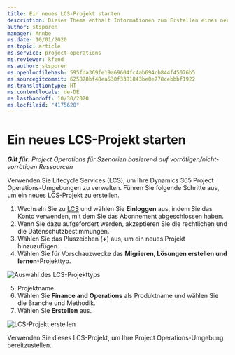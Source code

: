 ```yaml
---
title: Ein neues LCS-Projekt starten
description: Dieses Thema enthält Informationen zum Erstellen eines neuen Projekts in LCS für Ihre Project Operations-Umgebung.
author: stsporen
manager: Annbe
ms.date: 10/01/2020
ms.topic: article
ms.service: project-operations
ms.reviewer: kfend
ms.author: stsporen
ms.openlocfilehash: 595fda369fe19a69604fc4ab694cb844f45076b5
ms.sourcegitcommit: 625878bf48ea530f3381843be0e778cebbbf1922
ms.translationtype: HT
ms.contentlocale: de-DE
ms.lasthandoff: 10/30/2020
ms.locfileid: "4175620"
---
```

# <a name="start-a-new-lcs-project"></a>Ein neues LCS-Projekt starten

_**Gilt für:** Project Operations für Szenarien basierend auf vorrätigen/nicht-vorrätigen Ressourcen_

Verwenden Sie Lifecycle Services (LCS), um Ihre Dynamics 365 Project Operations-Umgebungen zu verwalten. Führen Sie folgende Schritte aus, um ein neues LCS-Projekt zu erstellen.

1. Wechseln Sie zu [LCS](https://lcs.dynamics.com/Logon/Index) und wählen Sie **Einloggen** aus, indem Sie das Konto verwenden, mit dem Sie das Abonnement abgeschlossen haben.
2. Wenn Sie dazu aufgefordert werden, akzeptieren Sie die rechtlichen und die Datenschutzbestimmungen.
3. Wählen Sie das Pluszeichen (**+**) aus, um ein neues Projekt hinzuzufügen.
4. Wählen Sie für Vorschauzwecke das **Migrieren, Lösungen erstellen und lernen**-Projekttyp.

  ![Auswahl des LCS-Projekttyps](./media/create-lcs-1.png)

5. Projektname 
6. Wählen Sie **Finance and Operations** als Produktname und wählen Sie die Branche und Methodik. 
7. Wählen Sie **Erstellen** aus.

![LCS-Projekt erstellen](./media/create-lcs-2.png)

Verwenden Sie dieses LCS-Projekt, um Ihre Project Operations-Umgebung bereitzustellen.

